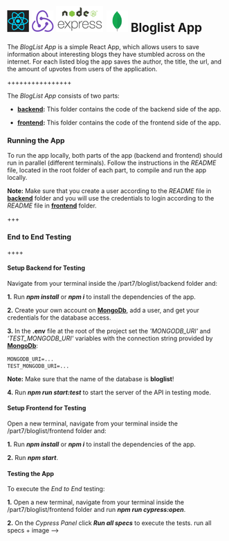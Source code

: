 <h1>
<img src="https://raw.githubusercontent.com/katerina-tziala/fullstackopen2019/master/documentation_images/react_logo.png" alt="react logo" width="50" height="50">
<img src="https://raw.githubusercontent.com/katerina-tziala/fullstackopen2019/master/documentation_images/redux_logo.png" alt="redux logo" width="50" height="50">
<img src="https://raw.githubusercontent.com/katerina-tziala/fullstackopen2019/master/documentation_images/node_express.png" alt="node express logo" width="auto" height="60">
<img src="https://raw.githubusercontent.com/katerina-tziala/fullstackopen2019/master/documentation_images/mongoDB_logo.png" alt="mongoDB logo" width="50" height="50">
Bloglist App<br/>
</h1>

The *BlogList App* is a simple React App, which allows users to save information about interesting blogs they have stumbled across on the internet. For each listed blog the app saves the author, the title, the url, and the amount of upvotes from users of the application.

++++++++++++++++

The *BlogList App* consists of two parts:

* [**backend**](https://github.com/katerina-tziala/fullstackopen2019/tree/master/part7/bloglist/backend)**:** This folder contains the code of the backend side of the app. 

* [**frontend**](https://github.com/katerina-tziala/fullstackopen2019/tree/master/part7/bloglist/frontend)**:** This folder contains the code of the frontend side of the app.



<h3>Running the App</h3>

To run the app locally, both parts of the app (backend and frontend) should run in parallel (different terminals). Follow the instructions in the *README* file, located in the root folder of each part, to compile and run the app locally.

**Note:** Make sure that you create a user according to the *README* file in [**backend**](https://github.com/katerina-tziala/fullstackopen2019/tree/master/part7/bloglist/backend) folder and you will use the credentials to login according to the *README* file in [**frontend**](https://github.com/katerina-tziala/fullstackopen2019/tree/master/part7/bloglist/frontend) folder.

+++




<h3>End to End Testing</h3>
++++


<h4>Setup Backend for Testing</h4>

Navigate from your terminal inside the /part7/bloglist/backend folder and:

**1.**  Run ***npm install*** or ***npm i*** to install the dependencies of the app.

**2.** Create your own account on [**MongoDb**](https://www.mongodb.com/cloud), add a user, and get your credentials for the database access.

**3.** In the **.env** file at the root of the project set the *'MONGODB_URI'* and *'TEST_MONGODB_URI'* variables with the connection string provided by [**MongoDb**](https://www.mongodb.com/cloud):
    
    MONGODB_URI=...
    TEST_MONGODB_URI=...

**Note:** Make sure that the name of the database is **bloglist**!

**4.** Run ***npm run start:test*** to start the server of the API in testing mode.


<h4>Setup Frontend for Testing</h4>

Open a new terminal, navigate from your terminal inside the /part7/bloglist/frontend folder and:

**1.**  Run ***npm install*** or ***npm i*** to install the dependencies of the app.

**2.**  Run ***npm start***.


<h4>Testing the App</h4>

To execute the *End to End* testing: 

**1.**  Open a new terminal, navigate from your terminal inside the /part7/bloglist/frontend folder and run ***npm run cypress:open***.

**2.**  On the *Cypress Panel* click ***Run all specs*** to execute the tests.
run all specs + image -->